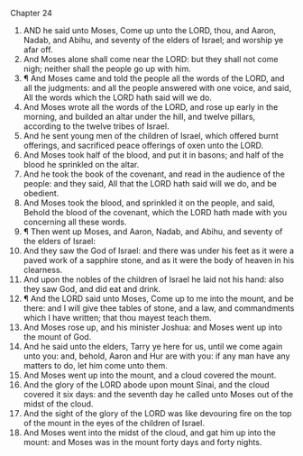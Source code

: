 

Chapter 24

1. AND he said unto Moses, Come up unto the LORD, thou, and Aaron, Nadab, and Abihu, and seventy of the elders of Israel; and worship ye afar off.
2. And Moses alone shall come near the LORD: but they shall not come nigh; neither shall the people go up with him.
3. ¶ And Moses came and told the people all the words of the LORD, and all the judgments: and all the people answered with one voice, and said, All the words which the LORD hath said will we do.
4. And Moses wrote all the words of the LORD, and rose up early in the morning, and builded an altar under the hill, and twelve pillars, according to the twelve tribes of Israel.
5. And he sent young men of the children of Israel, which offered burnt offerings, and sacrificed peace offerings of oxen unto the LORD.
6. And Moses took half of the blood, and put it in basons; and half of the blood he sprinkled on the altar.
7. And he took the book of the covenant, and read in the audience of the people: and they said, All that the LORD hath said will we do, and be obedient.
8. And Moses took the blood, and sprinkled it on the people, and said, Behold the blood of the covenant, which the LORD hath made with you concerning all these words.
9. ¶ Then went up Moses, and Aaron, Nadab, and Abihu, and seventy of the elders of Israel:
10. And they saw the God of Israel: and there was under his feet as it were a paved work of a sapphire stone, and as it were the body of heaven in his clearness.
11. And upon the nobles of the children of Israel he laid not his hand: also they saw God, and did eat and drink.
12. ¶ And the LORD said unto Moses, Come up to me into the mount, and be there: and I will give thee tables of stone, and a law, and commandments which I have written; that thou mayest teach them.
13. And Moses rose up, and his minister Joshua: and Moses went up into the mount of God.
14. And he said unto the elders, Tarry ye here for us, until we come again unto you: and, behold, Aaron and Hur are with you: if any man have any matters to do, let him come unto them.
15. And Moses went up into the mount, and a cloud covered the mount.
16. And the glory of the LORD abode upon mount Sinai, and the cloud covered it six days: and the seventh day he called unto Moses out of the midst of the cloud.
17. And the sight of the glory of the LORD was like devouring fire on the top of the mount in the eyes of the children of Israel.
18. And Moses went into the midst of the cloud, and gat him up into the mount: and Moses was in the mount forty days and forty nights.
